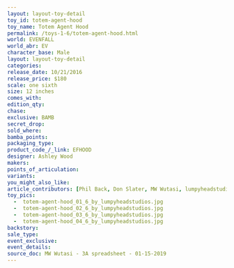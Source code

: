 ```yaml
---
layout: layout-toy-detail 
toy_id: totem-agent-hood
toy_name: Totem Agent Hood
permalink: /toys-1-6/totem-agent-hood.html
world: EVENFALL
world_abr: EV
character_base: Male
layout: layout-toy-detail
categories: 
release_date: 10/21/2016
release_price: $180 
scale: one sixth
size: 12 inches
comes_with: 
edition_qty: 
chase: 
exclusive: BAMB
secret_drop: 
sold_where: 
bamba_points: 
packaging_type: 
product_code_/_link: EFHOOD
designer: Ashley Wood
makers: 
points_of_articulation: 
variants: 
you_might_also_like: 
article_contributors: [Phil Back, Don Slater, MW Wutasi, lumpyheadstudios]
toy_pics: 
  -  totem-agent-hood_01_6_by_lumpyheadstudios.jpg
  -  totem-agent-hood_02_6_by_lumpyheadstudios.jpg
  -  totem-agent-hood_03_6_by_lumpyheadstudios.jpg
  -  totem-agent-hood_04_6_by_lumpyheadstudios.jpg
backstory: 
sale_type: 
event_exclusive: 
event_details: 
source_doc: MW Wutasi - 3A spreadsheet - 01-15-2019
---
```

